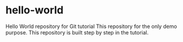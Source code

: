 # hello-world
Hello World repository for Git tutorial
This repository for the only demo purpose.
This repository is built step by step in the tutorial.
